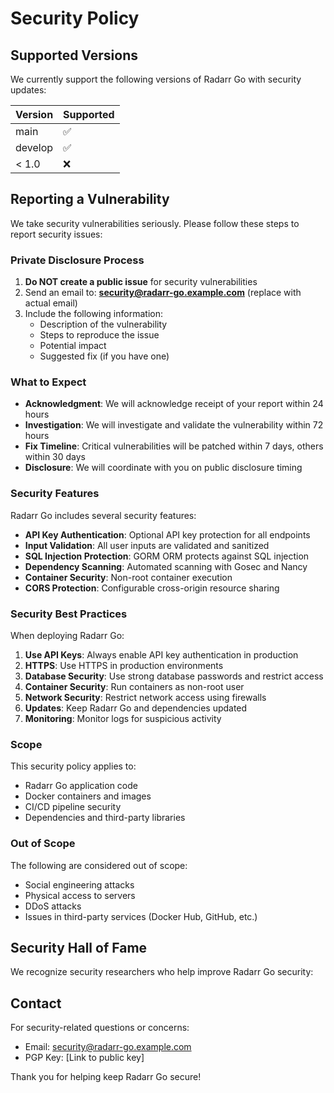 # Security Policy

## Supported Versions

We currently support the following versions of Radarr Go with security updates:

| Version | Supported          |
| ------- | ------------------ |
| main    | :white_check_mark: |
| develop | :white_check_mark: |
| < 1.0   | :x:                |

## Reporting a Vulnerability

We take security vulnerabilities seriously. Please follow these steps to report security issues:

### Private Disclosure Process

1. **Do NOT create a public issue** for security vulnerabilities
2. Send an email to: **security@radarr-go.example.com** (replace with actual email)
3. Include the following information:
   - Description of the vulnerability
   - Steps to reproduce the issue
   - Potential impact
   - Suggested fix (if you have one)

### What to Expect

- **Acknowledgment**: We will acknowledge receipt of your report within 24 hours
- **Investigation**: We will investigate and validate the vulnerability within 72 hours
- **Fix Timeline**: Critical vulnerabilities will be patched within 7 days, others within 30 days
- **Disclosure**: We will coordinate with you on public disclosure timing

### Security Features

Radarr Go includes several security features:

- **API Key Authentication**: Optional API key protection for all endpoints
- **Input Validation**: All user inputs are validated and sanitized
- **SQL Injection Protection**: GORM ORM protects against SQL injection
- **Dependency Scanning**: Automated scanning with Gosec and Nancy
- **Container Security**: Non-root container execution
- **CORS Protection**: Configurable cross-origin resource sharing

### Security Best Practices

When deploying Radarr Go:

1. **Use API Keys**: Always enable API key authentication in production
2. **HTTPS**: Use HTTPS in production environments
3. **Database Security**: Use strong database passwords and restrict access
4. **Container Security**: Run containers as non-root user
5. **Network Security**: Restrict network access using firewalls
6. **Updates**: Keep Radarr Go and dependencies updated
7. **Monitoring**: Monitor logs for suspicious activity

### Scope

This security policy applies to:

- Radarr Go application code
- Docker containers and images
- CI/CD pipeline security
- Dependencies and third-party libraries

### Out of Scope

The following are considered out of scope:

- Social engineering attacks
- Physical access to servers
- DDoS attacks
- Issues in third-party services (Docker Hub, GitHub, etc.)

## Security Hall of Fame

We recognize security researchers who help improve Radarr Go security:

<!-- Contributors will be listed here after responsible disclosure -->

## Contact

For security-related questions or concerns:
- Email: security@radarr-go.example.com
- PGP Key: [Link to public key]

Thank you for helping keep Radarr Go secure!